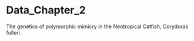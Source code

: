 # Data_Chapter_2
The genetics of polymorphic mimicry in the Neotropical Catfish, Corydoras fulleri.
